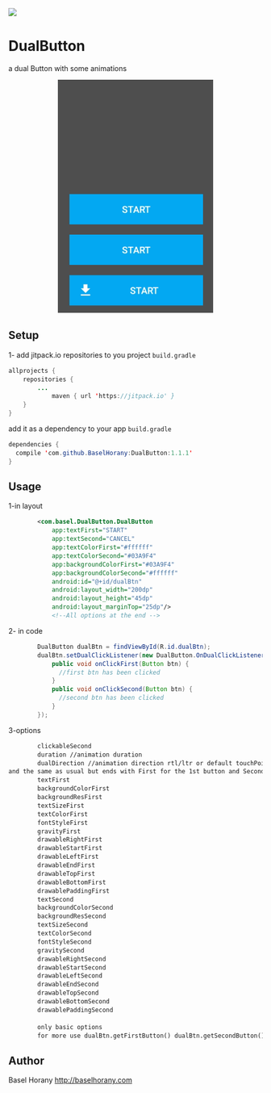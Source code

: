 [![](https://jitpack.io/v/BaselHorany/DualButton.svg)](https://jitpack.io/#BaselHorany/DualButton)

# DualButton
a dual Button with some animations

<p align="center">
  <img src="https://github.com/BaselHorany/DualButton/blob/master/showcase2.gif?raw=true" />
</p>


## Setup
1- add jitpack.io repositories to you project `build.gradle`
```java 
allprojects {
	repositories {
		...
	        maven { url 'https://jitpack.io' }
	}
}
```
add it as a dependency to your app `build.gradle`
```java
dependencies {
  compile 'com.github.BaselHorany:DualButton:1.1.1'
}
```

## Usage
1-in layout
```xml
        <com.basel.DualButton.DualButton
            app:textFirst="START"
            app:textSecond="CANCEL"
            app:textColorFirst="#ffffff"
            app:textColorSecond="#03A9F4"
            app:backgroundColorFirst="#03A9F4"
            app:backgroundColorSecond="#ffffff"
            android:id="@+id/dualBtn"
            android:layout_width="200dp"
            android:layout_height="45dp"
            android:layout_marginTop="25dp"/>
            <!--All options at the end -->
```
2- in code
```java
        DualButton dualBtn = findViewById(R.id.dualBtn);
        dualBtn.setDualClickListener(new DualButton.OnDualClickListener() {
            public void onClickFirst(Button btn) {
              //first btn has been clicked
            }
            public void onClickSecond(Button btn) {
              //second btn has been clicked
            }
        });
```

3-options
```xml
        clickableSecond
        duration //animation duration
        dualDirection //animation direction rtl/ltr or default touchPoint as the first example in the gif
and the same as usual but ends with First for the 1st button and Second for the 2nd button
        textFirst        
        backgroundColorFirst
        backgroundResFirst        
        textSizeFirst
        textColorFirst
        fontStyleFirst
        gravityFirst
        drawableRightFirst        
        drawableStartFirst        
        drawableLeftFirst        
        drawableEndFirst        
        drawableTopFirst        
        drawableBottomFirst        
        drawablePaddingFirst
        textSecond        
        backgroundColorSecond
        backgroundResSecond        
        textSizeSecond
        textColorSecond
        fontStyleSecond
        gravitySecond
        drawableRightSecond        
        drawableStartSecond        
        drawableLeftSecond        
        drawableEndSecond        
        drawableTopSecond        
        drawableBottomSecond        
        drawablePaddingSecond
        
        only basic options
        for more use dualBtn.getFirstButton() dualBtn.getSecondButton()
```

## Author
Basel Horany 
http://baselhorany.com

